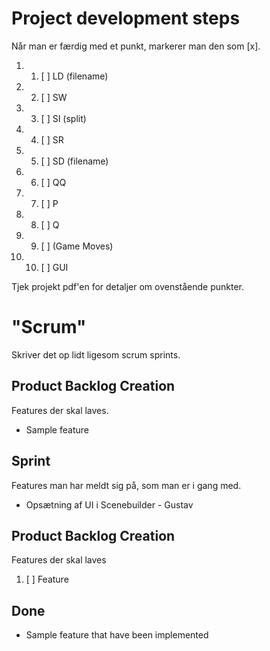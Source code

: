 # Project development steps
Når man er færdig med et punkt, markerer man den som [x].
1. 1. [ ] LD (filename)
2. 2. [ ] SW
3. 3. [ ] SI (split)
4. 4. [ ] SR
5. 5. [ ] SD (filename)
6. 6. [ ] QQ
7. 7. [ ] P
8. 8. [ ] Q
9. 9. [ ] (Game Moves)
10. 10. [ ] GUI

Tjek projekt pdf'en for detaljer om ovenstående punkter.

# "Scrum"
Skriver det op lidt ligesom scrum sprints.

## Product Backlog Creation
Features der skal laves.
* Sample feature

## Sprint
Features man har meldt sig på, som man er i gang med.
* Opsætning af UI i Scenebuilder - Gustav

## Product Backlog Creation
Features der skal laves
1. [ ] Feature

## Done
* Sample feature that have been implemented
